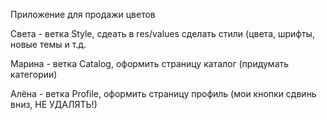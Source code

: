 Приложение для продажи цветов

Света - ветка Style, сдеать в res/values сделать стили (цвета, шрифты, новые темы и т.д.

Марина - ветка Catalog, оформить страницу каталог (придумать категории)

Алёна - ветка Profile, оформить страницу профиль (мои кнопки сдвинь вниз, НЕ УДАЛЯТЬ!)
